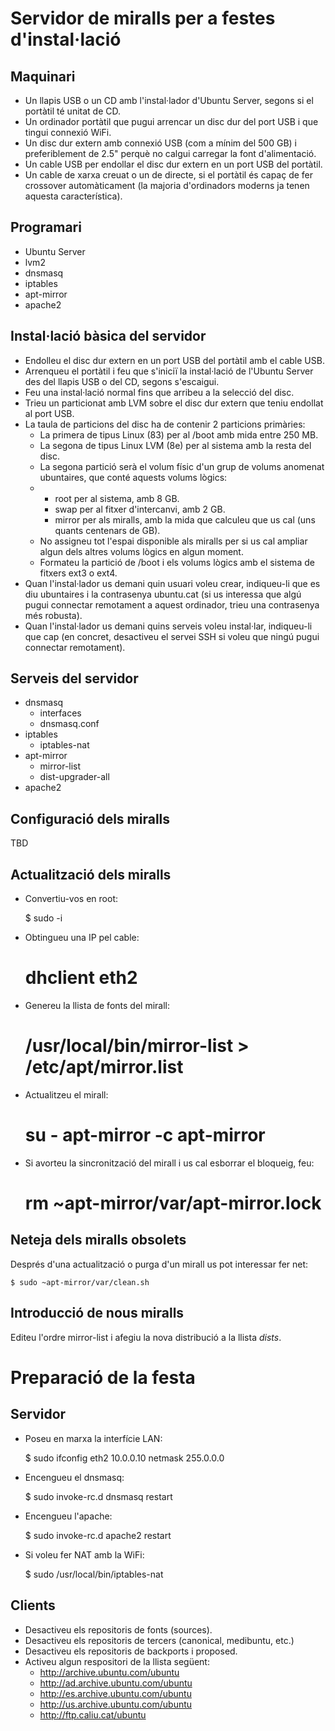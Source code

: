 Servidor de miralls per a festes d'instal·lació
===============================================

Maquinari
---------

*   Un llapis USB o un CD amb l'instal·lador d'Ubuntu Server, segons si el portàtil té unitat de CD.
*   Un ordinador portàtil que pugui arrencar un disc dur del port USB i que tingui connexió WiFi.
*   Un disc dur extern amb connexió USB (com a mínim del 500 GB) i preferiblement de 2.5" perquè no calgui carregar la font d'alimentació.
*   Un cable USB per endollar el disc dur extern en un port USB del portàtil.
*   Un cable de xarxa creuat o un de directe, si el portàtil és capaç de fer crossover automàticament (la majoria d'ordinadors moderns ja tenen aquesta característica).

Programari
----------

*   Ubuntu Server
*   lvm2
*   dnsmasq
*   iptables
*   apt-mirror
*   apache2

Instal·lació bàsica del servidor
--------------------------------

*   Endolleu el disc dur extern en un port USB del portàtil amb el cable USB.
*   Arrenqueu el portàtil i feu que s'iniciï la instal·lació de l'Ubuntu Server des del llapis USB o del CD, segons s'escaigui.
*   Feu una instal·lació normal fins que arribeu a la selecció del disc.
*   Trieu un particionat amb LVM sobre el disc dur extern que teniu endollat al port USB.
*   La taula de particions del disc ha de contenir 2 particions primàries:
    *   La primera de tipus Linux (83) per al /boot amb mida entre 250 MB.
    *   La segona de tipus Linux LVM (8e) per al sistema amb la resta del disc.
    *   La segona partició serà el volum físic d'un grup de volums anomenat ubuntaires, que conté aquests volums lògics:
    *   *   root per al sistema, amb 8 GB.
        *   swap per al fitxer d'intercanvi, amb 2 GB.
        *   mirror per als miralls, amb la mida que calculeu que us cal (uns quants centenars de GB).
    *   No assigneu tot l'espai disponible als miralls per si us cal ampliar algun dels altres volums lògics en algun moment.
    *   Formateu la partició de /boot i els volums lògics amb el sistema de fitxers ext3 o ext4.
*   Quan l'instal·lador us demani quin usuari voleu crear, indiqueu-li que es diu ubuntaires i la contrasenya ubuntu.cat (si us interessa que algú pugui connectar remotament a aquest ordinador, trieu una contrasenya més robusta).
*   Quan l'instal·lador us demani quins serveis voleu instal·lar, indiqueu-li que cap (en concret, desactiveu el servei SSH si voleu que ningú pugui connectar remotament).

Serveis del servidor
--------------------

*   dnsmasq
    *   interfaces
    *   dnsmasq.conf
*   iptables
    *   iptables-nat
*   apt-mirror
    *   mirror-list
    *   dist-upgrader-all
*   apache2

Configuració dels miralls
-------------------------

TBD

Actualització dels miralls
--------------------------

*   Convertiu-vos en root:

    $ sudo -i

*   Obtingueu una IP pel cable:

    # dhclient eth2

*   Genereu la llista de fonts del mirall:

    # /usr/local/bin/mirror-list > /etc/apt/mirror.list

*   Actualitzeu el mirall:

    # su - apt-mirror -c apt-mirror

*   Si avorteu la sincronització del mirall i us cal esborrar el bloqueig, feu:

    # rm ~apt-mirror/var/apt-mirror.lock

Neteja dels miralls obsolets
----------------------------

Després d'una actualització o purga d'un mirall us pot interessar fer net:

    $ sudo ~apt-mirror/var/clean.sh

Introducció de nous miralls
---------------------------

Editeu l'ordre mirror-list i afegiu la nova distribució a la llista *dists*.

Preparació de la festa
======================

Servidor
--------

*   Poseu en marxa la interfície LAN:

    $ sudo ifconfig eth2 10.0.0.10 netmask 255.0.0.0

*   Encengueu el dnsmasq:

    $ sudo invoke-rc.d dnsmasq restart

*   Encengueu l'apache:

    $ sudo invoke-rc.d apache2 restart

*   Si voleu fer NAT amb la WiFi:

    $ sudo /usr/local/bin/iptables-nat

Clients
-------

*   Desactiveu els repositoris de fonts (sources).
*   Desactiveu els repositoris de tercers (canonical, medibuntu, etc.)
*   Desactiveu els repositoris de backports i proposed.
*   Activeu algun respositori de la llista següent:
    *   http://archive.ubuntu.com/ubuntu
    *   http://ad.archive.ubuntu.com/ubuntu
    *   http://es.archive.ubuntu.com/ubuntu
    *   http://us.archive.ubuntu.com/ubuntu
    *   http://ftp.caliu.cat/ubuntu
